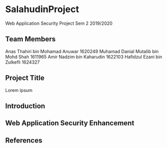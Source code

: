 # SalahudinProject
Web Application Security Project Sem 2 2019/2020

## Team Members
Anas Thahiri bin Mohamad Anuwar 1620249
Muhamad Danial Mutalib bin Mohd Shah  1611965
Amir Nadzim bin Kaharudin 1622103
Hafidzul Ezani bin Zulkefli 1624327

## Project Title
Lorem ipsum

## Introduction

## Web Application Security Enhancement

## References
